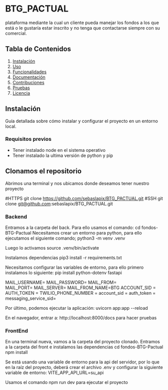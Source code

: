 # BTG_PACTUAL
plataforma mediante la cual un cliente pueda manejar los fondos a los que está o le gustaría estar inscrito y no tenga que contactarse siempre con su comercial.

## Tabla de Contenidos
1. [Instalación](#instalación)
2. [Uso](#uso)
3. [Funcionalidades](#funcionalidades)
4. [Documentación](#documentación)
5. [Contribuciones](#contribuciones)
6. [Pruebas](#pruebas)
7. [Licencia](#licencia)

## Instalación

Guía detallada sobre cómo instalar y configurar el proyecto en un entorno local.

### Requisitos previos

- Tener instalado node en el sistema operativo
- Tener instalado la ultima versión de python y pip

## Clonamos el repositorio
Abrimos una terminal y nos ubicamos donde deseamos tener nuestro proyecto

#HTTPS
git clone https://github.com/sebaslapix/BTG_PACTUAL.git
#SSH
git clone git@github.com:sebaslapix/BTG_PACTUAL.git

### Backend
Entramos a la carpeta del back. Para ello usamos el comando:
cd fondos-BTG-Pactual
Necesitamos crear un entorno para python, para ello ejecutamos el siguiente comando;
python3 -m venv .venv

Luego lo activamos
source .venv/bin/activate

Instalamos dependencias
pip3 install -r requirements.txt

Necesitamos configurar las variables de entorno, para ello primero instalamos lo siguiente:
pip install python-dotenv fastapi

MAIL_USERNAME=
MAIL_PASSWORD=
MAIL_FROM=    
MAIL_PORT=
MAIL_SERVER=
MAIL_FROM_NAME=BTG 
ACCOUNT_SID = 
AUTH_TOKEN = 
TWILIO_PHONE_NUMBER = 
account_sid = 
auth_token = 
messaging_service_sid=

Por último, podemos ejecutar la aplicación:
uvicorn app:app --reload

En el navegador, entrar a: http://localhost:8000/docs para hacer pruebas

### FrontEnd

En una terminal nueva, vamos a la carpeta del proyecto clonado.
Entramos a la carpeta del front e instalamos las dependencias
cd fondos-BTG-Pactual
npm install

Se está usando una variable de entorno para la api del servidor, por lo que en la raíz del proyecto, deberá crear el archivo .env y configurar la siguiente variable de entorno: VITE_APP_API_URL=su_api

Usamos el comando npm run dev para ejecutar el proyecto